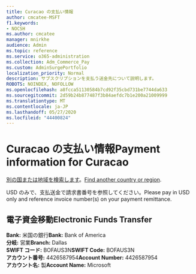```yaml
---
title: Curacao の支払い情報
author: cmcatee-MSFT
f1.keywords:
- NOCSH
ms.author: cmcatee
manager: mnirkhe
audience: Admin
ms.topic: reference
ms.service: o365-administration
ms.collection: Adm_Commerce_Pay
ms.custom: AdminSurgePortfolio
localization_priority: Normal
description: サブスクリプションを支払う送金先について説明します。
ROBOTS: NOINDEX, NOFOLLOW
ms.openlocfilehash: a8fcca51130584b7cd92f35cbd731be7744da633
ms.sourcegitcommit: 2d59b24b877487f3b84aefdc7b1e200a21009999
ms.translationtype: MT
ms.contentlocale: ja-JP
ms.lasthandoff: 05/27/2020
ms.locfileid: "44400824"
---
```

# <a name="payment-information-for-curacao"></a><span data-ttu-id="36940-103">Curacao の支払い情報</span><span class="sxs-lookup"><span data-stu-id="36940-103">Payment information for Curacao</span></span>

<span data-ttu-id="36940-104">[別の国または地域を検索します](../billing-and-payments/pay-for-your-subscription.md)。</span><span class="sxs-lookup"><span data-stu-id="36940-104">[Find another country or region](../billing-and-payments/pay-for-your-subscription.md).</span></span>

<span data-ttu-id="36940-105">USD のみで、支払送金で請求書番号を参照してください。</span><span class="sxs-lookup"><span data-stu-id="36940-105">Please pay in USD only and reference invoice number(s) on your payment remittance.</span></span>

## <a name="electronic-funds-transfer"></a><span data-ttu-id="36940-106">電子資金移動</span><span class="sxs-lookup"><span data-stu-id="36940-106">Electronic Funds Transfer</span></span>

<span data-ttu-id="36940-107">**Bank:** 米国の銀行</span><span class="sxs-lookup"><span data-stu-id="36940-107">**Bank:** Bank of America</span></span>  
<span data-ttu-id="36940-108">**分岐:** 営業</span><span class="sxs-lookup"><span data-stu-id="36940-108">**Branch:** Dallas</span></span>  
<span data-ttu-id="36940-109">**SWIFT コード:** BOFAUS3N</span><span class="sxs-lookup"><span data-stu-id="36940-109">**SWIFT Code:** BOFAUS3N</span></span>  
<span data-ttu-id="36940-110">**アカウント番号:** 4426587954</span><span class="sxs-lookup"><span data-stu-id="36940-110">**Account Number:** 4426587954</span></span>  
<span data-ttu-id="36940-111">**アカウント名:** 製</span><span class="sxs-lookup"><span data-stu-id="36940-111">**Account Name:** Microsoft</span></span>  